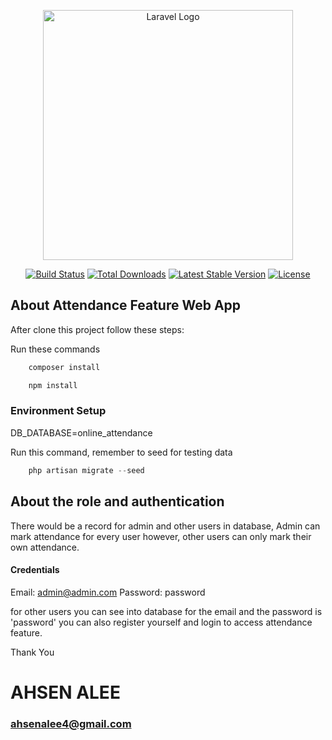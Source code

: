<p align="center"><a href="https://laravel.com" target="_blank"><img src="https://raw.githubusercontent.com/laravel/art/master/logo-lockup/5%20SVG/2%20CMYK/1%20Full%20Color/laravel-logolockup-cmyk-red.svg" width="400" alt="Laravel Logo"></a></p>

<p align="center">
<a href="https://github.com/laravel/framework/actions"><img src="https://github.com/laravel/framework/workflows/tests/badge.svg" alt="Build Status"></a>
<a href="https://packagist.org/packages/laravel/framework"><img src="https://img.shields.io/packagist/dt/laravel/framework" alt="Total Downloads"></a>
<a href="https://packagist.org/packages/laravel/framework"><img src="https://img.shields.io/packagist/v/laravel/framework" alt="Latest Stable Version"></a>
<a href="https://packagist.org/packages/laravel/framework"><img src="https://img.shields.io/packagist/l/laravel/framework" alt="License"></a>
</p>

## About Attendance Feature Web App

After clone this project follow these steps:

Run these commands
```php
    composer install
```

```js
    npm install
```

### Environment Setup

DB_DATABASE=online_attendance

Run this command, remember to seed for testing data

```php
    php artisan migrate --seed
```

## About the role and authentication

There would be a record for admin and other users in database,
Admin can mark attendance for every user however, other users can
only mark their own attendance.

#### Credentials
Email: admin@admin.com
Password: password

for other users you can see into database for the email and the password is 'password'
you can also register yourself and login to access attendance feature.

Thank You

# AHSEN ALEE
### ahsenalee4@gmail.com
